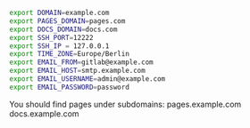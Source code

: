 ```bash
export DOMAIN=example.com
export PAGES_DOMAIN=pages.com
export DOCS_DOMAIN=docs.com
export SSH_PORT=12222
export SSH_IP = 127.0.0.1
export TIME_ZONE=Europe/Berlin
export EMAIL_FROM=gitlab@example.com
export EMAIL_HOST=smtp.example.com
export EMAIL_USERNAME=admin@example.com
export EMAIL_PASSWORD=password
```

You should find pages under subdomains:
pages.example.com
docs.example.com
